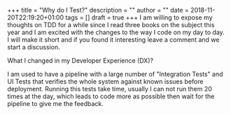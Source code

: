 +++
title = "Why do I Test?"
description = ""
author = ""
date = 2018-11-20T22:19:20+01:00
tags = []
draft = true
+++
I am willing to expose my thoughts on TDD for a while since I read three books on the subject this year and I am excited with the changes to the way I code on my day to day. I will make it short and if you found it interesting leave a comment and we start a discussion.

What I changed in my Developer Experience (DX)?

I am used to have a pipeline with a large number of "Integration Tests" and UI Tests that verifies the whole system against known issues before deployment. Running this tests take time, usually I can not run them 20 times at the day, which leads to code more as possible then wait for the pipeline to give me the feedback.

